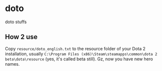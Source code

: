 # doto
doto stuffs

How 2 use
---------

Copy `resource/doto_english.txt` to the resource folder of your Dota 2 installation, usually `C:\Program Files (x86)\Steam\steamapps\common\dota 2 beta\dota\resource` (yes, it's called beta still).
Gz, now you have new hero names.

